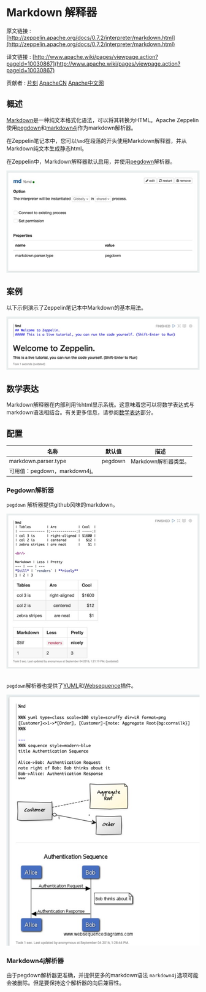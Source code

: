# Markdown 解释器

原文链接 : [http://zeppelin.apache.org/docs/0.7.2/interpreter/markdown.html](http://zeppelin.apache.org/docs/0.7.2/interpreter/markdown.html)

译文链接 : [http://www.apache.wiki/pages/viewpage.action?pageId=10030867](http://www.apache.wiki/pages/viewpage.action?pageId=10030867)

贡献者 : [片刻](/display/~jiangzhonglian) [ApacheCN](/display/~apachecn) [Apache中文网](/display/~apachechina)

## 概述

[Markdown](http://daringfireball.net/projects/markdown/)是一种纯文本格式化语法，可以将其转换为HTML。Apache Zeppelin使用[pegdown](https://github.com/sirthias/pegdown)和[markdown4j](https://github.com/jdcasey/markdown4j)作为markdown解析器。

在Zeppelin笔记本中，您可以`%md`在段落的开头使用Markdown解释器，并从Markdown纯文本生成静态html。

在Zeppelin中，Markdown解释器默认启用，并使用[pegdown](https://github.com/sirthias/pegdown)解析器。

![](img/fd7c377e7d30c52e73c82c270519702f.jpg)

## 案例

以下示例演示了Zeppelin笔记本中Markdown的基本用法。

![](img/a01d4b413c9ff5dd4b1e8b3a6c2caff5.jpg)

## 数学表达

Markdown解释器在内部利用％html显示系统。这意味着您可以将数学表达式与markdown语法相结合。有关更多信息，请参阅[数学表达](http://zeppelin.apache.org/docs/0.7.1/displaysystem/basicdisplaysystem.html#mathematical-expressions)部分。

## 配置

| 名称 | 默认值 | 描述 |
| --- | --- | --- |
| markdown.parser.type | pegdown | Markdown解析器类型。
可用值：pegdown，markdown4j。 |

### Pegdown解析器

`pegdown` 解析器提供github风味的markdown。

![](img/4347edc6b9974f440b204a595a4dccf4.jpg) 

`pegdown`解析器也提供了[YUML](http://yuml.me/)和[Websequence](https://www.websequencediagrams.com/)插件。

![](img/7a5796ad2043c838656f2889d85d34df.jpg)

### Markdown4j解析器

由于pegdown解析器更准确，并提供更多的markdown语法
`markdown4j`选项可能会被删除。但是要保持这个解析器的向后兼容性。